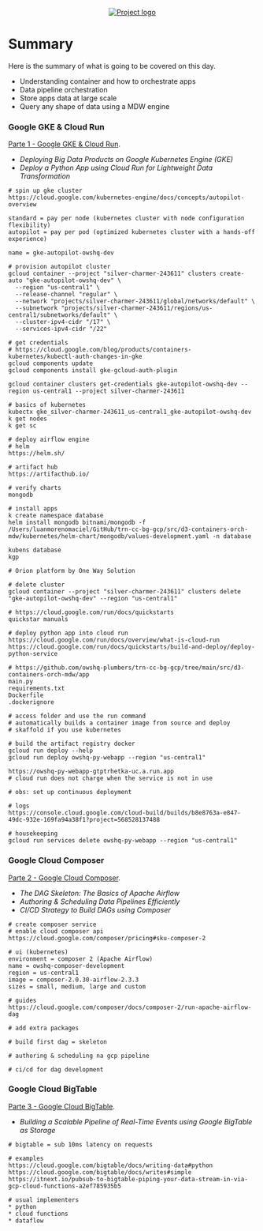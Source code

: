 <p align="center">
  <a href="" rel="noopener">
    <img src="https://github.com/owshq-plumbers/trn-cc-bg-gcp/blob/main/images/day3-summary.png" alt="Project logo">
 </a>
</p>


# Summary
Here is the summary of what is going to be covered on this day.

* Understanding container and how to orchestrate apps 
* Data pipeline orchestration 
* Store apps data at large scale
* Query any shape of data using a MDW engine


### Google GKE & Cloud Run
[Parte 1 - Google GKE & Cloud Run](https://github.com/owshq-plumbers/trn-cc-bg-gcp/blob/main/docs/d3.1_gke_cloud_run.excalidraw.png).

- *Deploying Big Data Products on Google Kubernetes Engine (GKE)*
- *Deploy a Python App using Cloud Run for Lightweight Data Transformation*

```shell
# spin up gke cluster
https://cloud.google.com/kubernetes-engine/docs/concepts/autopilot-overview

standard = pay per node (kubernetes cluster with node configuration flexibility)
autopilot = pay per pod (optimized kubernetes cluster with a hands-off experience)

name = gke-autopilot-owshq-dev

# provision autopilot cluster
gcloud container --project "silver-charmer-243611" clusters create-auto "gke-autopilot-owshq-dev" \
  --region "us-central1" \
  --release-channel "regular" \
  --network "projects/silver-charmer-243611/global/networks/default" \
  --subnetwork "projects/silver-charmer-243611/regions/us-central1/subnetworks/default" \
  --cluster-ipv4-cidr "/17" \
  --services-ipv4-cidr "/22"

# get credentials
# https://cloud.google.com/blog/products/containers-kubernetes/kubectl-auth-changes-in-gke
gcloud components update
gcloud components install gke-gcloud-auth-plugin

gcloud container clusters get-credentials gke-autopilot-owshq-dev --region us-central1 --project silver-charmer-243611

# basics of kubernetes
kubectx gke_silver-charmer-243611_us-central1_gke-autopilot-owshq-dev
k get nodes
k get sc

# deploy airflow engine
# helm
https://helm.sh/

# artifact hub
https://artifacthub.io/

# verify charts
mongodb

# install apps 
k create namespace database
helm install mongodb bitnami/mongodb -f /Users/luanmorenomaciel/GitHub/trn-cc-bg-gcp/src/d3-containers-orch-mdw/kubernetes/helm-chart/mongodb/values-development.yaml -n database

kubens database
kgp

# Orion platform by One Way Solution

# delete cluster
gcloud container --project "silver-charmer-243611" clusters delete "gke-autopilot-owshq-dev" --region "us-central1"
```

```shell
# https://cloud.google.com/run/docs/quickstarts
quickstar manuals

# deploy python app into cloud run
https://cloud.google.com/run/docs/overview/what-is-cloud-run
https://cloud.google.com/run/docs/quickstarts/build-and-deploy/deploy-python-service

# https://github.com/owshq-plumbers/trn-cc-bg-gcp/tree/main/src/d3-containers-orch-mdw/app
main.py
requirements.txt
Dockerfile
.dockerignore

# access folder and use the run command
# automatically builds a container image from source and deploy
# skaffold if you use kubernetes

# build the artifact registry docker
gcloud run deploy --help
gcloud run deploy owshq-py-webapp --region "us-central1"

https://owshq-py-webapp-gtptrhetka-uc.a.run.app
# cloud run does not charge when the service is not in use

# obs: set up continuous deployment

# logs
https://console.cloud.google.com/cloud-build/builds/b8e8763a-e847-49dc-932e-169fa94a38f1?project=568528137488

# housekeeping
gcloud run services delete owshq-py-webapp --region "us-central1"
```

### Google Cloud Composer
[Parte 2 - Google Cloud Composer](https://github.com/owshq-plumbers/trn-cc-bg-gcp/blob/main/docs/d3.2_cloud_composer.excalidraw.png).

- *The DAG Skeleton: The Basics of Apache Airflow*
- *Authoring & Scheduling Data Pipelines Efficiently*
- *CI/CD Strategy to Build DAGs using Composer*

```shell
# create composer service
# enable cloud composer api
https://cloud.google.com/composer/pricing#sku-composer-2

# ui (kubernetes)
environment = composer 2 (Apache Airflow)
name = owshq-composer-development
region = us-central1
image = composer-2.0.30-airflow-2.3.3
sizes = small, medium, large and custom

# guides
https://cloud.google.com/composer/docs/composer-2/run-apache-airflow-dag

# add extra packages 
```

```shell
# build first dag = skeleton
```

```shell
# authoring & scheduling na gcp pipeline
```

```shell
# ci/cd for dag development
```

### Google Cloud BigTable
[Parte 3 - Google Cloud BigTable](https://github.com/owshq-plumbers/trn-cc-bg-gcp/blob/main/docs/d3.2_cloud_composer.excalidraw.png).

- *Building a Scalable Pipeline of Real-Time Events using Google BigTable as Storage*

```shell
# bigtable = sub 10ms latency on requests

# examples
https://cloud.google.com/bigtable/docs/writing-data#python
https://cloud.google.com/bigtable/docs/writes#simple
https://itnext.io/pubsub-to-bigtable-piping-your-data-stream-in-via-gcp-cloud-functions-a2ef785935b5

# usual implementers
* python
* cloud functions
* dataflow
```

